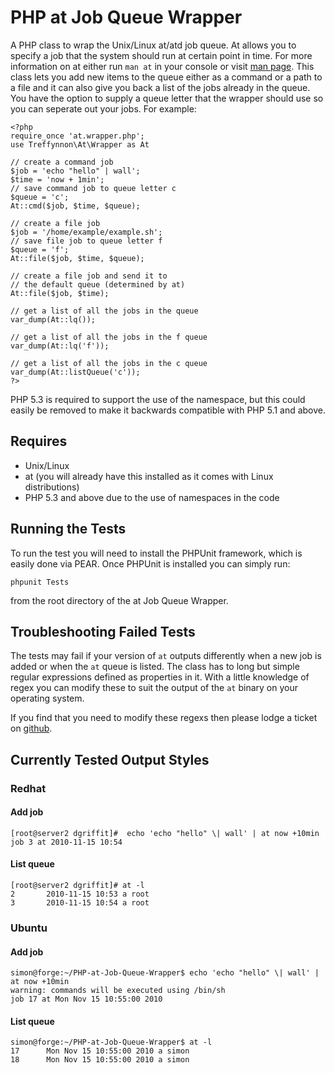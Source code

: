 PHP at Job Queue Wrapper
======
A PHP class to wrap the Unix/Linux at/atd job queue. At allows you to specify a job that the system should run at certain point in time. For more information on at either run `man at` in your console or visit [man page](http://unixhelp.ed.ac.uk/CGI/man-cgi?at "at Man page on Edinburgh University servers"). This class lets you add new items to the queue either as a command or a path to a file and it can also give you back a list of the jobs already in the queue. You have the option to supply a queue letter that the wrapper should use so you can seperate out your jobs. For example:

	<?php
	require_once 'at.wrapper.php';
	use Treffynnon\At\Wrapper as At
	
	// create a command job
	$job = 'echo "hello" | wall';
	$time = 'now + 1min';
	// save command job to queue letter c
	$queue = 'c';
	At::cmd($job, $time, $queue);
	
	// create a file job
	$job = '/home/example/example.sh';
	// save file job to queue letter f
	$queue = 'f';
	At::file($job, $time, $queue);
	
	// create a file job and send it to
	// the default queue (determined by at)
	At::file($job, $time);
	
	// get a list of all the jobs in the queue
	var_dump(At::lq());
	
	// get a list of all the jobs in the f queue
	var_dump(At::lq('f'));
	
	// get a list of all the jobs in the c queue
	var_dump(At::listQueue('c'));
	?>

PHP 5.3 is required to support the use of the namespace, but this could easily be removed to make it backwards compatible with PHP 5.1 and above.


Requires
--------

* Unix/Linux
* at (you will already have this installed as it comes with Linux distributions)
* PHP 5.3 and above due to the use of namespaces in the code


Running the Tests
------------------

To run the test you will need to install the PHPUnit framework, which is easily done via PEAR. Once PHPUnit is installed you can simply run:

    phpunit Tests

from the root directory of the at Job Queue Wrapper.


Troubleshooting Failed Tests
-----------------------------

The tests may fail if your version of `at` outputs differently when a new job is added or when the `at` queue is listed. The class has to long but simple regular expressions defined as properties in it. With a little knowledge of regex you can modify these to suit the output of the `at` binary on your operating system.

If you find that you need to modify these regexs then please lodge a ticket on [github][1].


Currently Tested Output Styles
-----------------------------

### Redhat

#### Add job

    [root@server2 dgriffit]#  echo 'echo "hello" \| wall' | at now +10min
    job 3 at 2010-11-15 10:54


#### List queue

    [root@server2 dgriffit]# at -l
    2       2010-11-15 10:53 a root
    3       2010-11-15 10:54 a root


### Ubuntu

#### Add job

    simon@forge:~/PHP-at-Job-Queue-Wrapper$ echo 'echo "hello" \| wall' | at now +10min
    warning: commands will be executed using /bin/sh
    job 17 at Mon Nov 15 10:55:00 2010


#### List queue

    simon@forge:~/PHP-at-Job-Queue-Wrapper$ at -l
    17      Mon Nov 15 10:55:00 2010 a simon
    18      Mon Nov 15 10:55:00 2010 a simon


  [1]: https://github.com/treffynnon/PHP-at-Job-Queue-Wrapper/issues "PHP at Queue Wrapper - GitHub Issues Page"

